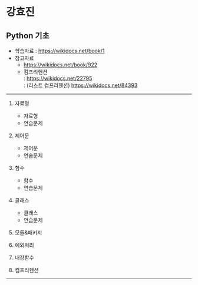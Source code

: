 강효진 
=====

Python 기초
------
* 학습자료 : https://wikidocs.net/book/1
* 참고자료 
  - https://wikidocs.net/book/922
  - 컴프리헨션  
    : https://wikidocs.net/22795  
    : (리스트 컴프리헨션) https://wikidocs.net/84393
------

1. 자료형
   * 자료형
   * 연습문제
2. 제어문
   * 제어문
   * 연습문제
   
3. 함수
   * 함수
   * 연습문제

4. 클래스
   * 클래스
   * 연습문제
   
5. 모듈&패키지

6. 예외처리

7. 내장함수

8. 컴프리헨션
----